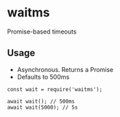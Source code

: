 # waitms

Promise-based timeouts

## Usage

- Asynchronous. Returns a Promise
- Defaults to 500ms

```
const wait = require('waitms');

await wait(); // 500ms
await wait(5000); // 5s
```